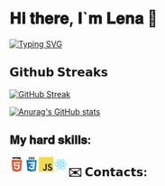 <h1>𝐇𝐢 𝐭𝐡𝐞𝐫𝐞, 𝐈`𝐦 𝐋𝐞𝐧𝐚 👋</h1>

<a href="https://git.io/typing-svg"><img src="https://readme-typing-svg.herokuapp.com?font=Fira+Code&pause=1000&color=FFFFFF&width=435&lines=I'm+a+beginner+frontend+developer" alt="Typing SVG" /></a>

<h2>𝗚𝗶𝘁𝗵𝘂𝗯 𝗦𝘁𝗿𝗲𝗮𝗸𝘀</h2>

[![GitHub Streak](https://streak-stats.demolab.com/?user=Agurchkova)](https://git.io/streak-stats)

[![Anurag's GitHub stats](https://github-readme-stats.vercel.app/api?username=Agurchkova)](https://github.com/anuraghazra/github-readme-stats)

<h2>𝐌𝐲 𝐡𝐚𝐫𝐝 𝐬𝐤𝐢𝐥𝐥𝐬:</h2>
<img src="https://raw.githubusercontent.com/github/explore/80688e429a7d4ef2fca1e82350fe8e3517d3494d/topics/html/html.png" align="left" width="26" alt="HTML5" style="max-width: 100%;">
<img src="https://raw.githubusercontent.com/github/explore/80688e429a7d4ef2fca1e82350fe8e3517d3494d/topics/css/css.png" align="left" width="26" alt="CSS" style="max-width: 100%;">
<img src="https://raw.githubusercontent.com/github/explore/80688e429a7d4ef2fca1e82350fe8e3517d3494d/topics/javascript/javascript.png" align="left" width="26" alt="JavaScript" style="max-width: 100%;">
<img src="https://raw.githubusercontent.com/github/explore/80688e429a7d4ef2fca1e82350fe8e3517d3494d/topics/react/react.png" align="left" width="26" alt="React" style="max-width: 100%;">


<h2>✉️ 𝗖𝗼𝗻𝘁𝗮𝗰𝘁𝘀:</h2>

     

